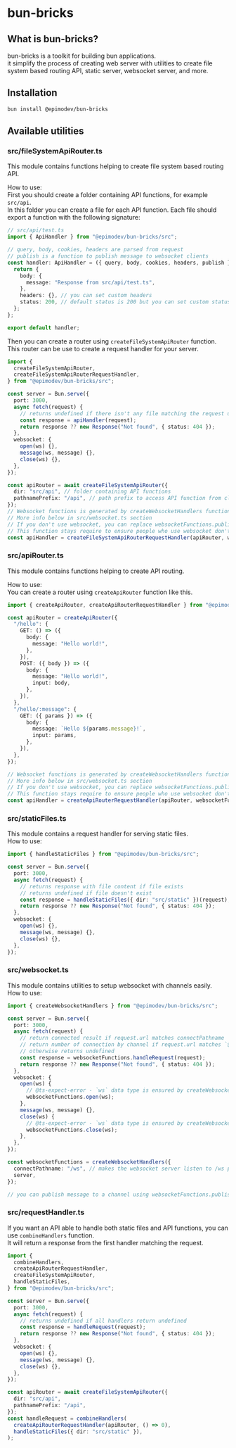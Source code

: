 # bun-bricks

## What is bun-bricks?

bun-bricks is a toolkit for building bun applications.  
it simplify the process of creating web server with utilities to create file system based routing API, static server, websocket server, and more.

## Installation

```bash
bun install @epimodev/bun-bricks
```

## Available utilities

### src/fileSystemApiRouter.ts

This module contains functions helping to create file system based routing API.

How to use:  
First you should create a folder containing API functions, for example `src/api`.  
In this folder you can create a file for each API function. Each file should export a function with the following signature:

```ts
// src/api/test.ts
import { ApiHandler } from "@epimodev/bun-bricks/src";

// query, body, cookies, headers are parsed from request
// publish is a function to publish message to websocket clients
const handler: ApiHandler = ({ query, body, cookies, headers, publish }) => {
  return {
    body: {
      message: "Response from src/api/test.ts",
    },
    headers: {}, // you can set custom headers
    status: 200, // default status is 200 but you can set custom status
  };
};

export default handler;
```

Then you can create a router using `createFileSystemApiRouter` function.  
This router can be use to create a request handler for your server.

```ts
import {
  createFileSystemApiRouter,
  createFileSystemApiRouterRequestHandler,
} from "@epimodev/bun-bricks/src";

const server = Bun.serve({
  port: 3000,
  async fetch(request) {
    // returns undefined if there isn't any file matching the request url
    const response = apiHandler(request);
    return response ?? new Response("Not found", { status: 404 });
  },
  websocket: {
    open(ws) {},
    message(ws, message) {},
    close(ws) {},
  },
});

const apiRouter = await createFileSystemApiRouter({
  dir: "src/api", // folder containing API functions
  pathnamePrefix: "/api", // path prefix to access API function from client
});
// Websocket functions is generated by createWebsocketHandlers function.
// More info below in src/websocket.ts section
// If you don't use websocket, you can replace websocketFunctions.publish with () => 0
// This function stays require to ensure people who use websocket don't forget this param
const apiHandler = createFileSystemApiRouterRequestHandler(apiRouter, websocketFunctions.publish);
```

### src/apiRouter.ts

This module contains functions helping to create API routing.

How to use:  
You can create a router using `createApiRouter` function like this.

```ts
import { createApiRouter, createApiRouterRequestHandler } from "@epimodev/bun-bricks/src";

const apiRouter = createApiRouter({
  "/hello": {
    GET: () => ({
      body: {
        message: "Hello world!",
      },
    }),
    POST: ({ body }) => ({
      body: {
        message: "Hello world!",
        input: body,
      },
    }),
  },
  "/hello/:message": {
    GET: ({ params }) => ({
      body: {
        message: `Hello ${params.message}!`,
        input: params,
      },
    }),
  },
});

// Websocket functions is generated by createWebsocketHandlers function.
// More info below in src/websocket.ts section
// If you don't use websocket, you can replace websocketFunctions.publish with () => 0
// This function stays require to ensure people who use websocket don't forget this param
const apiHandler = createApiRouterRequestHandler(apiRouter, websocketFunctions.publish);
```

### src/staticFiles.ts

This module contains a request handler for serving static files.  
How to use:

```ts
import { handleStaticFiles } from "@epimodev/bun-bricks/src";

const server = Bun.serve({
  port: 3000,
  async fetch(request) {
    // returns response with file content if file exists
    // returns undefined if file doesn't exist
    const response = handleStaticFiles({ dir: "src/static" })(request);
    return response ?? new Response("Not found", { status: 404 });
  },
  websocket: {
    open(ws) {},
    message(ws, message) {},
    close(ws) {},
  },
});
```

### src/websocket.ts

This module contains utilities to setup websocket with channels easily.  
How to use:

```ts
import { createWebsocketHandlers } from "@epimodev/bun-bricks/src";

const server = Bun.serve({
  port: 3000,
  async fetch(request) {
    // return connected result if request.url matches connectPathname
    // return number of connection by channel if request.url matches `${connectPathname}/count`
    // otherwise returns undefined
    const response = websocketFunctions.handleRequest(request);
    return response ?? new Response("Not found", { status: 404 });
  },
  websocket: {
    open(ws) {
      // @ts-expect-error - `ws` data type is ensured by createWebsocketHandlers
      websocketFunctions.open(ws);
    },
    message(ws, message) {},
    close(ws) {
      // @ts-expect-error - `ws` data type is ensured by createWebsocketHandlers
      websocketFunctions.close(ws);
    },
  },
});

const websocketFunctions = createWebsocketHandlers({
  connectPathname: "/ws", // makes the websocket server listen to /ws path
  server,
});

// you can publish message to a channel using websocketFunctions.publish(channelName, message)
```

### src/requestHandler.ts

If you want an API able to handle both static files and API functions, you can use `combineHandlers` function.  
It will return a response from the first handler matching the request.

```ts
import {
  combineHandlers,
  createApiRouterRequestHandler,
  createFileSystemApiRouter,
  handleStaticFiles,
} from "@epimodev/bun-bricks/src";

const server = Bun.serve({
  port: 3000,
  async fetch(request) {
    // returns undefined if all handlers return undefined
    const response = handleRequest(request);
    return response ?? new Response("Not found", { status: 404 });
  },
  websocket: {
    open(ws) {},
    message(ws, message) {},
    close(ws) {},
  },
});

const apiRouter = await createFileSystemApiRouter({
  dir: "src/api",
  pathnamePrefix: "/api",
});
const handleRequest = combineHandlers(
  createApiRouterRequestHandler(apiRouter, () => 0),
  handleStaticFiles({ dir: "src/static" }),
);
```
